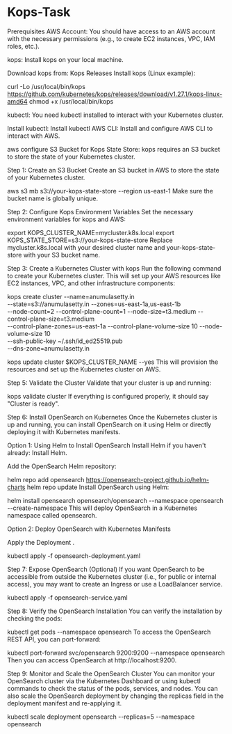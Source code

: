 # Kops-Task

Prerequisites
AWS Account: You should have access to an AWS account with the necessary permissions (e.g., to create EC2 instances, VPC, IAM roles, etc.).

kops: Install kops on your local machine.

Download kops from: Kops Releases
Install kops (Linux example):

curl -Lo /usr/local/bin/kops https://github.com/kubernetes/kops/releases/download/v1.27.1/kops-linux-amd64
chmod +x /usr/local/bin/kops

kubectl: You need kubectl installed to interact with your Kubernetes cluster.

Install kubectl: Install kubectl
AWS CLI: Install and configure AWS CLI to interact with AWS.

aws configure
S3 Bucket for Kops State Store: kops requires an S3 bucket to store the state of your Kubernetes cluster.

Step 1: Create an S3 Bucket
Create an S3 bucket in AWS to store the state of your Kubernetes cluster.


aws s3 mb s3://your-kops-state-store --region us-east-1
Make sure the bucket name is globally unique.

Step 2: Configure Kops Environment Variables
Set the necessary environment variables for kops and AWS:


export KOPS_CLUSTER_NAME=mycluster.k8s.local
export KOPS_STATE_STORE=s3://your-kops-state-store
Replace mycluster.k8s.local with your desired cluster name and your-kops-state-store with your S3 bucket name.

Step 3: Create a Kubernetes Cluster with kops
Run the following command to create your Kubernetes cluster. This will set up your AWS resources like EC2 instances, VPC, and other infrastructure components:


kops create cluster --name=anumulasetty.in \
--state=s3://anumulasetty.in --zones=us-east-1a,us-east-1b \
--node-count=2 --control-plane-count=1 --node-size=t3.medium --control-plane-size=t3.medium \
--control-plane-zones=us-east-1a --control-plane-volume-size 10 --node-volume-size 10 \
--ssh-public-key ~/.ssh/id_ed25519.pub \
--dns-zone=anumulasetty.in

kops update cluster $KOPS_CLUSTER_NAME --yes
This will provision the resources and set up the Kubernetes cluster on AWS.

Step 5: Validate the Cluster
Validate that your cluster is up and running:


kops validate cluster
If everything is configured properly, it should say "Cluster is ready".

Step 6: Install OpenSearch on Kubernetes
Once the Kubernetes cluster is up and running, you can install OpenSearch on it using Helm or directly deploying it with Kubernetes manifests.

Option 1: Using Helm to Install OpenSearch
Install Helm if you haven't already: Install Helm.

Add the OpenSearch Helm repository:

helm repo add opensearch https://opensearch-project.github.io/helm-charts
helm repo update
Install OpenSearch using Helm:

helm install opensearch opensearch/opensearch --namespace opensearch --create-namespace
This will deploy OpenSearch in a Kubernetes namespace called opensearch.

Option 2: Deploy OpenSearch with Kubernetes Manifests

Apply the Deployment .

kubectl apply -f opensearch-deployment.yaml

Step 7: Expose OpenSearch (Optional)
If you want OpenSearch to be accessible from outside the Kubernetes cluster (i.e., for public or internal access), you may want to create an Ingress or use a LoadBalancer service.

kubectl apply -f opensearch-service.yaml

Step 8: Verify the OpenSearch Installation
You can verify the installation by checking the pods:


kubectl get pods --namespace opensearch
To access the OpenSearch REST API, you can port-forward:


kubectl port-forward svc/opensearch 9200:9200 --namespace opensearch
Then you can access OpenSearch at http://localhost:9200.

Step 9: Monitor and Scale the OpenSearch Cluster
You can monitor your OpenSearch cluster via the Kubernetes Dashboard or using kubectl commands to check the status of the pods, services, and nodes. You can also scale the OpenSearch deployment by changing the replicas field in the deployment manifest and re-applying it.


kubectl scale deployment opensearch --replicas=5 --namespace opensearch

